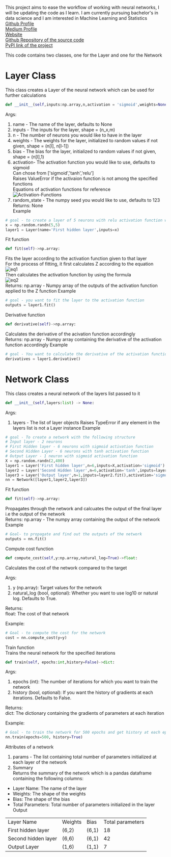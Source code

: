 This project aims to ease the workflow of working with neural networks, I will be updating the code as I learn. 
I am currently pursuing bachelor's in data science and I am interested in Machine Learning and Statistics<br>
<a href='https://github.com/aayush1036/'> Github Profile </a><br>
<a href='https://aayushmaan1306.medium.com/'> Medium Profile</a><br>
<a href='https://aayush1036.github.io/profile_website/'>Website</a><br>
<a href='https://github.com/aayush1036/mini_tensorflow'>Github Repository of the source code</a><br>
<a href='https://pypi.org/project/MiniTensorflow/'>PyPI link of the project</a> <br>

This code contains two classes, one for the Layer and one for the Network <br>

# Layer Class
This class creates a Layer of the neural network which can be used for further calculations<br>
```python 
def __init__(self,inputs:np.array,n,activation = 'sigmoid',weights=None,bias=None,random_state=123,name=None) -> None:
```
Args:
1. name - The name of the layer, defaults to None
2. inputs - The inputs for the layer, shape = (n_x,m)
3. n - The number of neurons you would like to have in the layer
4. weights - The weights for the layer, initialized to random values if not given, shape = (n[l], n[l-1])
5. bias - The bias for the layer, initialized to random values if not given, shape = (n[l],1)
6. activation- The activation function you would like to use, defaults to sigmoid<br>
Can chose from ['sigmoid','tanh','relu']<br>
Raises ValueError if the activaion function is not among the specified functions<br>
Equations of activation functions for reference<br><img src="https://i.ibb.co/wpffTK6/Activation-Functions.png" alt="Activation-Functions" border="0">
7. random_state - The numpy seed you would like to use, defaults to 123
Returns: None<br>
Example <br>
```python
# goal - to create a layer of 5 neurons with relu activation function whose name is 'First hidden layer'and initializes random weights
x = np.random.randn(5,5)
layer1 = Layer(name='First hidden layer',inputs=x)
```
Fit function <br>
```python 
def fit(self)->np.array:
```
Fits the layer according to the activation function given to that layer<br>
For the process of fitting, it first calculates Z according to the equation <br>
<img src="https://i.ibb.co/q0YYBH5/eq1.png" alt="eq1" border="0"><br>
Then calculates the activation function by using the formula<br>
<img src="https://i.ibb.co/GCzDGKH/eq2.png" alt="eq2" border="0"><br>
Returns: np.array - Numpy array of the outputs of the activation function applied to the Z function
Example<br>

```python
# goal - you want to fit the layer to the activation function 
outputs = layer1.fit()
```

Derivative function <br>
```python 
def derivative(self)->np.array:
```
Calculates the derivative of the acivation function accordingly<br>
Returns: np.array - Numpy array containing the derivative of the activation function accordingly
Example <br>
```python
# goal - You want to calculate the derivative of the activation function of the layer
derivatives = layer1.derivative()
```
# Network Class
This class creates a neural network of the layers list passed to it<br>
```python
def __init__(self,layers:list) -> None:
```
Args:
1. layers - The list of layer objects 
Raises TypeError if any element in the layers list is not a Layer instance 
Example<br>
```python
# goal - To create a network with the following structure 
# Input layer - 2 neurons 
# First Hidden layer - 6 neurons with sigmoid activation function 
# Second Hidden Layer - 6 neurons with tanh activation function 
# Output Layer - 1 neuron with sigmoid activation function
X = np.random.randn(2,400)
layer1 = Layer('First hidden layer',n=6,inputs=X,activation='sigmoid')
layer2 = Layer('Second Hidden layer',n=6,activation='tanh',inputs=layer1.fit())
layer3 = Layer('Output layer',n=1,inputs=layer2.fit(),activation='sigmoid')
nn = Network([layer1,layer2,layer3])
```
Fit function <br>
```python
def fit(self)->np.array:
```
Propagates through the network and calcuates the output of the final layer i.e the output of the network <br>
Returns: np.array - The numpy  array containing the output of the network
Example<br>
```python 
# Goal- to propagate and find out the outputs of the network
outputs = nn.fit()
```

Compute cost function <br>
```python
def compute_cost(self,y:np.array,natural_log=True)->float:
```
Calculates the cost of the network compared to the target<br>

Args:<br>
1. y (np.array): Target values for the network 
2. natural_log (bool, optional): Whether you want to use log10 or natural log. Defaults to True.

Returns:<br>
float: The cost of that network

Example:<br>
``` python 
# Goal - to compute the cost for the network 
cost = nn.compute_cost(y=y)
```

Train function<br>
Trains the neural network for the specified iterations 
```python 
def train(self, epochs:int,history=False)->dict:
```
Args: <br>
1. epochs (int): The number of iterations for which you want to train the network 
2. history (bool, optional): If you want the history of gradients at each iterations. Defaults to False.

Returns: <br>
dict: The dictionary containing the gradients of parameters at each iteration 

Example:<br>

```python 
# Goal - to train the network for 500 epochs and get history at each epoch
nn.train(epochs=500, history=True)
```

Attributes of a network<br>
1. params - The list containing total number of parameters initialized at each layer of the network
2. Summary<br>
Returns the summary of the network which is a pandas dataframe containing the following columns:<br>
* Layer Name: The name of the layer 
* Weights: The shape of the weights 
* Bias: The shape of the bias 
* Total Parameters: Total number of parameters initialized in the layer
Output<br>
<table>
<tr>
<td>Layer Name</td>
<td>Weights</td>
<td>Bias</td>
<td>Total parameters</td>
</tr>
<tr>
<td> First hidden layer</td>
<td> (6,2) </td>
<td> (6,1)</td>
<td> 18 </td>
</tr>
<tr>
<td> Second hidden layer </td>
<td> (6,6) </td>
<td> (6,1) </td>
<td> 42 </td>
</tr>
<tr>
<td> Output Layer </td>
<td> (1,6) </td>
<td> (1,1) </td>
<td> 7 </td>
</tr>
</table>